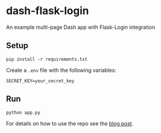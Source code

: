 # dash-flask-login

An example multi-page Dash app with Flask-Login integration

## Setup

```
pip install -r requirements.txt
```

Create a `.env` file with the following variables:

```
SECRET_KEY=your_secret_key
```

## Run

```
python app.py
```

For details on how to use the repo see the [blog post](https://dev.to/naderelshehabi/securing-plotly-dash-using-flask-login-4ia2).
